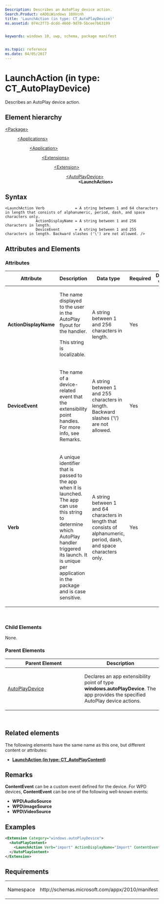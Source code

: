 ```yaml
---
Description: Describes an AutoPlay device action.
Search.Product: eADQiWindows 10XVcnh
title: 'LaunchAction (in type: CT_AutoPlayDevice)'
ms.assetid: 074c2f73-dcdd-4660-9d70-5bcee7b63199


keywords: windows 10, uwp, schema, package manifest


ms.topic: reference
ms.date: 04/05/2017
---
```


# LaunchAction (in type: CT_AutoPlayDevice)


Describes an AutoPlay device action.

## Element hierarchy

<dl>
<dt><a href="element-package.md">&lt;Package&gt;</a></dt>
<dd>
<dl>
<dt><a href="element-applications.md">&lt;Applications&gt;</a></dt>
<dd>
<dl>
<dt><a href="element-application.md">&lt;Application&gt;</a></dt>
<dd>
<dl>
<dt><a href="element-1-extensions.md">&lt;Extensions&gt;</a></dt>
<dd>
<dl>
<dt><a href="element-1-extension.md">&lt;Extension&gt;</a></dt>
<dd>
<dl>
<dt><a href="element-autoplaydevice.md">&lt;AutoPlayDevice&gt;</a></dt>
<dd><b>&lt;LaunchAction&gt;</b></dd>
</dl>
</dd>
</dl>
</dd>
</dl>
</dd>
</dl>
</dd>
</dl>
</dd>
</dl>

## Syntax

``` syntax
<LaunchAction Verb              = A string between 1 and 64 characters in length that consists of alphanumeric, period, dash, and space characters only.
              ActionDisplayName = A string between 1 and 256 characters in length.
              DeviceEvent       = A string between 1 and 255 characters in length. Backward slashes ('\') are not allowed. />
```

## Attributes and Elements


### Attributes

<table>
<colgroup>
<col width="20%" />
<col width="20%" />
<col width="20%" />
<col width="20%" />
<col width="20%" />
</colgroup>
<thead>
<tr class="header">
<th>Attribute</th>
<th>Description</th>
<th>Data type</th>
<th>Required</th>
<th>Default value</th>
</tr>
</thead>
<tbody>
<tr class="odd">
<td><strong>ActionDisplayName</strong></td>
<td><p>The name displayed to the user in the AutoPlay flyout for the handler.</p>
<p>This string is localizable.</p></td>
<td>A string between 1 and 256 characters in length.</td>
<td>Yes</td>
<td></td>
</tr>
<tr class="even">
<td><strong>DeviceEvent</strong></td>
<td><p>The name of a device-related event that the extensibility point handles. For more info, see Remarks.</p></td>
<td>A string between 1 and 255 characters in length. Backward slashes ('\') are not allowed.</td>
<td>Yes</td>
<td></td>
</tr>
<tr class="odd">
<td><strong>Verb</strong></td>
<td><p>A unique identifier that is passed to the app when it is launched. The app can use this string to determine which AutoPlay handler triggered its launch. It is unique per application in the package and is case sensitive.</p></td>
<td>A string between 1 and 64 characters in length that consists of alphanumeric, period, dash, and space characters only.</td>
<td>Yes</td>
<td></td>
</tr>
</tbody>
</table>

 

### Child Elements

None.

### Parent Elements

<table>
<colgroup>
<col width="50%" />
<col width="50%" />
</colgroup>
<thead>
<tr class="header">
<th>Parent Element</th>
<th>Description</th>
</tr>
</thead>
<tbody>
<tr class="odd">
<td><a href="element-autoplaydevice.md">AutoPlayDevice</a> </td>
<td><p>Declares an app extensibility point of type <strong>windows.autoPlayDevice</strong>. The app provides the specified AutoPlay device actions.</p></td>
</tr>
</tbody>
</table>

 

## Related elements


The following elements have the same name as this one, but different content or attributes:

-   **[LaunchAction (in type: CT_AutoPlayContent)](element-launchaction.md)**

## Remarks

**ContentEvent** can be a custom event defined for the device. For WPD devices, **ContentEvent** can be one of the following well-known events:

-   **WPD\\AudioSource**
-   **WPD\\ImageSource**
-   **WPD\\VideoSource**

## Examples

```XML
<Extension Category="windows.autoPlayDevice">
  <AutoPlayContent>
    <LaunchAction Verb="import" ActionDisplayName="Import" ContentEvent="WPD\ImageSource"/>
  </AutoPlayContent>
</Extension>
```

## Requirements

<table>
<colgroup>
<col width="50%" />
<col width="50%" />
</colgroup>
<tbody>
<tr class="odd">
<td><p>Namespace</p></td>
<td><p>http://schemas.microsoft.com/appx/2010/manifest</p></td>
</tr>
</tbody>
</table>

 

 



